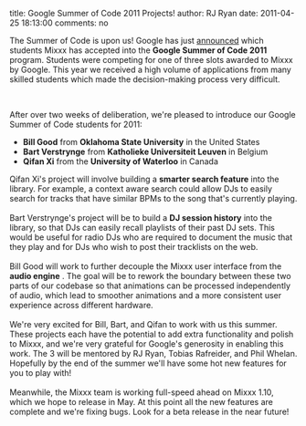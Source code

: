 title: Google Summer of Code 2011 Projects!
author: RJ Ryan
date: 2011-04-25 18:13:00
comments: no

The Summer of Code is upon us! Google has just <a href="http://socghop.appspot.com/gsoc/org/home/google/gsoc2011/mixxx">announced</a>
 which students Mixxx has accepted into the <span style="font-weight: bold; ">Google Summer of Code 2011</span>
 program. Students were competing for one of three slots awarded to Mixxx by Google. This year we received a high volume of applications from many skilled students which made the decision-making process very difficult.<div><br />
<div><div>After over two weeks of deliberation, we're pleased to introduce our Google Summer of Code students for 2011:<br />
<ul><li><b>Bill Good</b>
 from <b>Oklahoma State University</b>
 in the United States</li>
<li><b>Bart Verstrynge</b>
 from <b>Katholieke Universiteit Leuven</b>
 in Belgium</li>
<li><b>Qifan Xi</b>
 from the <b>University of Waterloo</b>
 in Canada</li>
</ul>
<div><div>Qifan Xi's project will involve building a <b>smarter search feature</b>
 into the library. For example, a context aware search could allow DJs to easily search for tracks that have similar BPMs to the song that's currently playing.</div>
<div><br />
</div>
<div>Bart Verstrynge's project will be to build a <b>DJ session history</b>
 into the library, so that DJs can easily recall playlists of their past DJ sets. This would be useful for radio DJs who are required to document the music that they play and for DJs who wish to post their tracklists on the web.</div>
<div><br />
</div>
<div>Bill Good will work to further decouple the Mixxx user interface from the <b>audio engine</b>
. The goal will be to rework the boundary between these two parts of our codebase so that animations can be processed independently of audio, which lead to smoother animations and a more consistent user experience across different hardware.</div>
</div>
<div><br />
</div>
<div>We're very excited for Bill, Bart, and Qifan to work with us this summer. These projects each have the potential to add extra functionality and polish to Mixxx, and we're very grateful for Google's generosity in enabling this work. The 3 will be mentored by RJ Ryan, Tobias Rafreider, and Phil Whelan. Hopefully by the end of the summer we'll have some hot new features for you to play with!</div>
<div><br />
</div>
<div>Meanwhile, the Mixxx team is working full-speed ahead on Mixxx 1.10, which we hope to release in May. At this point all the new features are complete and we're fixing bugs. Look for a beta release in the near future!</div>
</div>
</div>
<div><br />
</div>
</div>
